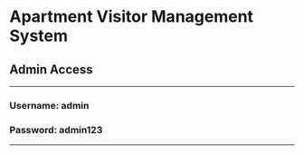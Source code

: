 # Apartment Visitor Management System
## Admin Access
---------------------------------------------
### **Username**: admin
### **Password**: admin123
---------------------------------------------
